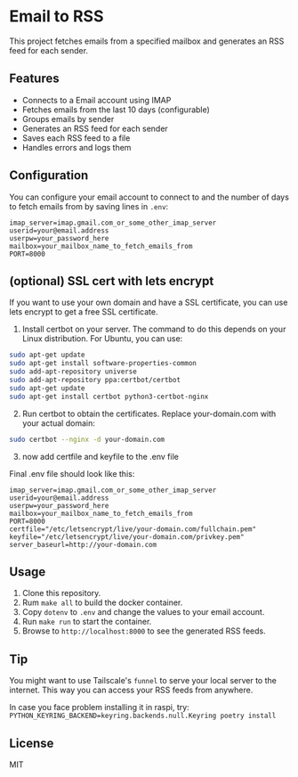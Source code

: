 # Email to RSS

This project fetches emails from a specified mailbox and generates an RSS feed for each sender.

## Features

- Connects to a Email account using IMAP
- Fetches emails from the last 10 days (configurable)
- Groups emails by sender
- Generates an RSS feed for each sender
- Saves each RSS feed to a file
- Handles errors and logs them



## Configuration

You can configure your email account to connect to and the number of days to fetch emails from by saving lines in `.env`:

```env
imap_server=imap.gmail.com_or_some_other_imap_server
userid=your@email.address
userpw=your_password_here
mailbox=your_mailbox_name_to_fetch_emails_from
PORT=8000
```

## (optional) SSL cert with lets encrypt

If you want to use your own domain and have a SSL certificate, you can use lets encrypt to get a free SSL certificate.

1. Install certbot on your server. The command to do this depends on your Linux distribution. For Ubuntu, you can use:
```bash
sudo apt-get update
sudo apt-get install software-properties-common
sudo add-apt-repository universe
sudo add-apt-repository ppa:certbot/certbot
sudo apt-get update
sudo apt-get install certbot python3-certbot-nginx
```

2. Run certbot to obtain the certificates. Replace your-domain.com with your actual domain:
```bash
sudo certbot --nginx -d your-domain.com
```

3. now add certfile and keyfile to the .env file

Final .env file should look like this:
```env
imap_server=imap.gmail.com_or_some_other_imap_server
userid=your@email.address
userpw=your_password_here
mailbox=your_mailbox_name_to_fetch_emails_from
PORT=8000
certfile="/etc/letsencrypt/live/your-domain.com/fullchain.pem"
keyfile="/etc/letsencrypt/live/your-domain.com/privkey.pem"
server_baseurl=http://your-domain.com
```


## Usage

1. Clone this repository.
2. Rum `make all` to build the docker container.
3. Copy `dotenv` to `.env` and change the values to your email account.
4. Run `make run` to start the container.
5. Browse to `http://localhost:8000` to see the generated RSS feeds.

## Tip
You might want to use Tailscale's `funnel` to serve your local server to the internet. This way you can access your RSS feeds from anywhere.

In case you face problem installing it in raspi,
try:
`PYTHON_KEYRING_BACKEND=keyring.backends.null.Keyring poetry install`

## License

MIT
